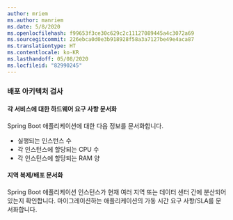```yaml
---
author: mriem
ms.author: manriem
ms.date: 5/8/2020
ms.openlocfilehash: f99653f3ce30c629c2c11127089445a4c3072a69
ms.sourcegitcommit: 226ebca0d0e3b918928f58a3a7127be49e4aca87
ms.translationtype: HT
ms.contentlocale: ko-KR
ms.lasthandoff: 05/08/2020
ms.locfileid: "82990245"
---
```

### <a name="inspect-the-deployment-architecture"></a>배포 아키텍처 검사

#### <a name="document-hardware-requirements-for-each-service"></a>각 서비스에 대한 하드웨어 요구 사항 문서화

Spring Boot 애플리케이션에 대한 다음 정보를 문서화합니다.

* 실행되는 인스턴스 수
* 각 인스턴스에 할당되는 CPU 수
* 각 인스턴스에 할당되는 RAM 양

#### <a name="document-geo-replicationdistribution"></a>지역 복제/배포 문서화

Spring Boot 애플리케이션 인스턴스가 현재 여러 지역 또는 데이터 센터 간에 분산되어 있는지 확인합니다. 마이그레이션하는 애플리케이션의 가동 시간 요구 사항/SLA를 문서화합니다.
